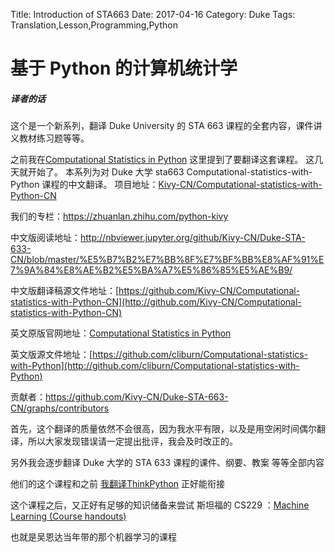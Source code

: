 Title: Introduction of STA663
Date: 2017-04-16
Category: Duke
Tags: Translation,Lesson,Programming,Python



# 基于 Python 的计算机统计学

##### 译者的话



这个是一个新系列，翻译 Duke University 的 STA 663 课程的全套内容，课件讲义教材练习题等等。

之前我在[Computational Statistics in Python](https://zhuanlan.zhihu.com/p/26331447?fc=1&group_id=837074441317027840#comment-271427497) 这里提到了要翻译这套课程。
这几天就开始了。
本系列为对 Duke 大学 sta663 Computational-statistics-with-Python 课程的中文翻译。
项目地址：[Kivy-CN/Computational-statistics-with-Python-CN](http://github.com/Kivy-CN/Computational-statistics-with-Python-CN)

我们的专栏：<https://zhuanlan.zhihu.com/python-kivy>

中文版阅读地址：<http://nbviewer.jupyter.org/github/Kivy-CN/Duke-STA-633-CN/blob/master/%E5%B7%B2%E7%BB%8F%E7%BF%BB%E8%AF%91%E7%9A%84%E8%AE%B2%E5%BA%A7%E5%86%85%E5%AE%B9/>

中文版翻译稿源文件地址：[https://github.com/Kivy-CN/Computational-statistics-with-Python-CN](http://github.com/Kivy-CN/Computational-statistics-with-Python-CN)

英文原版官网地址：[Computational Statistics in Python](http://people.duke.edu/%7Eccc14/sta-663/index.html)

英文版源文件地址：[https://github.com/cliburn/Computational-statistics-with-Python](http://github.com/cliburn/Computational-statistics-with-Python)

贡献者：<https://github.com/Kivy-CN/Duke-STA-663-CN/graphs/contributors>

首先，这个翻译的质量依然不会很高，因为我水平有限，以及是用空闲时间偶尔翻译，所以大家发现错误请一定提出批评，我会及时改正的。

另外我会逐步翻译 Duke 大学的 STA 633 课程的课件、纲要、教案 等等全部内容

他们的这个课程和之前 [我翻译ThinkPython](https://zhuanlan.zhihu.com/p/24644499) 正好能衔接

这个课程之后，又正好有足够的知识储备来尝试 斯坦福的 CS229 ：[Machine Learning (Course handouts)](http://cs229.stanford.edu/materials.html)

也就是吴恩达当年带的那个机器学习的课程

